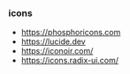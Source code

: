 ### icons
- https://phosphoricons.com
- https://lucide.dev
- https://iconoir.com/
- https://icons.radix-ui.com/
